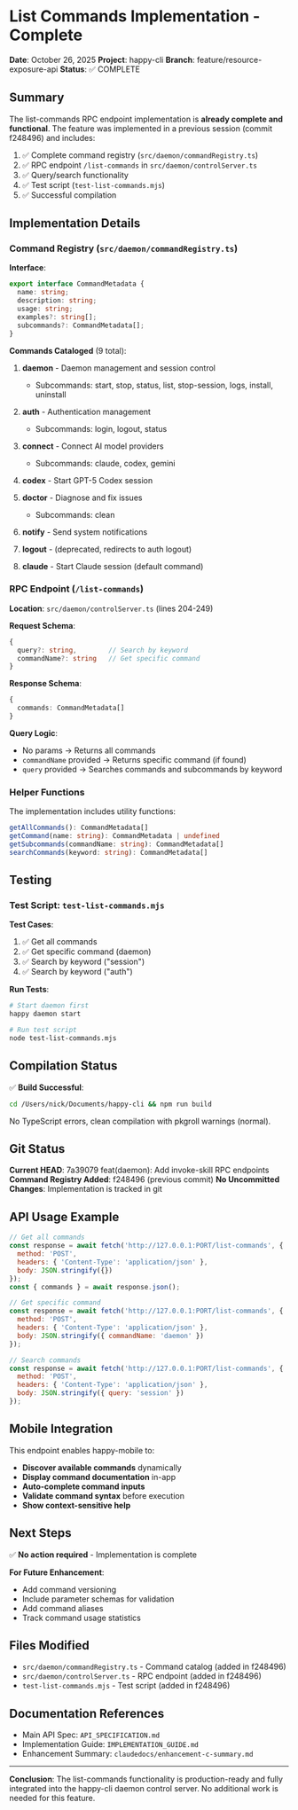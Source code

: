 # List Commands Implementation - Complete

**Date**: October 26, 2025
**Project**: happy-cli
**Branch**: feature/resource-exposure-api
**Status**: ✅ COMPLETE

## Summary

The list-commands RPC endpoint implementation is **already complete and functional**. The feature was implemented in a previous session (commit f248496) and includes:

1. ✅ Complete command registry (`src/daemon/commandRegistry.ts`)
2. ✅ RPC endpoint `/list-commands` in `src/daemon/controlServer.ts`
3. ✅ Query/search functionality
4. ✅ Test script (`test-list-commands.mjs`)
5. ✅ Successful compilation

## Implementation Details

### Command Registry (`src/daemon/commandRegistry.ts`)

**Interface**:
```typescript
export interface CommandMetadata {
  name: string;
  description: string;
  usage: string;
  examples?: string[];
  subcommands?: CommandMetadata[];
}
```

**Commands Cataloged** (9 total):
1. **daemon** - Daemon management and session control
   - Subcommands: start, stop, status, list, stop-session, logs, install, uninstall

2. **auth** - Authentication management
   - Subcommands: login, logout, status

3. **connect** - Connect AI model providers
   - Subcommands: claude, codex, gemini

4. **codex** - Start GPT-5 Codex session

5. **doctor** - Diagnose and fix issues
   - Subcommands: clean

6. **notify** - Send system notifications

7. **logout** - (deprecated, redirects to auth logout)

8. **claude** - Start Claude session (default command)

### RPC Endpoint (`/list-commands`)

**Location**: `src/daemon/controlServer.ts` (lines 204-249)

**Request Schema**:
```typescript
{
  query?: string,        // Search by keyword
  commandName?: string   // Get specific command
}
```

**Response Schema**:
```typescript
{
  commands: CommandMetadata[]
}
```

**Query Logic**:
- No params → Returns all commands
- `commandName` provided → Returns specific command (if found)
- `query` provided → Searches commands and subcommands by keyword

### Helper Functions

The implementation includes utility functions:

```typescript
getAllCommands(): CommandMetadata[]
getCommand(name: string): CommandMetadata | undefined
getSubcommands(commandName: string): CommandMetadata[]
searchCommands(keyword: string): CommandMetadata[]
```

## Testing

### Test Script: `test-list-commands.mjs`

**Test Cases**:
1. ✅ Get all commands
2. ✅ Get specific command (daemon)
3. ✅ Search by keyword ("session")
4. ✅ Search by keyword ("auth")

**Run Tests**:
```bash
# Start daemon first
happy daemon start

# Run test script
node test-list-commands.mjs
```

## Compilation Status

✅ **Build Successful**:
```bash
cd /Users/nick/Documents/happy-cli && npm run build
```

No TypeScript errors, clean compilation with pkgroll warnings (normal).

## Git Status

**Current HEAD**: 7a39079 feat(daemon): Add invoke-skill RPC endpoints
**Command Registry Added**: f248496 (previous commit)
**No Uncommitted Changes**: Implementation is tracked in git

## API Usage Example

```javascript
// Get all commands
const response = await fetch('http://127.0.0.1:PORT/list-commands', {
  method: 'POST',
  headers: { 'Content-Type': 'application/json' },
  body: JSON.stringify({})
});
const { commands } = await response.json();

// Get specific command
const response = await fetch('http://127.0.0.1:PORT/list-commands', {
  method: 'POST',
  headers: { 'Content-Type': 'application/json' },
  body: JSON.stringify({ commandName: 'daemon' })
});

// Search commands
const response = await fetch('http://127.0.0.1:PORT/list-commands', {
  method: 'POST',
  headers: { 'Content-Type': 'application/json' },
  body: JSON.stringify({ query: 'session' })
});
```

## Mobile Integration

This endpoint enables happy-mobile to:
- **Discover available commands** dynamically
- **Display command documentation** in-app
- **Auto-complete command inputs**
- **Validate command syntax** before execution
- **Show context-sensitive help**

## Next Steps

✅ **No action required** - Implementation is complete

**For Future Enhancement**:
- Add command versioning
- Include parameter schemas for validation
- Add command aliases
- Track command usage statistics

## Files Modified

- `src/daemon/commandRegistry.ts` - Command catalog (added in f248496)
- `src/daemon/controlServer.ts` - RPC endpoint (added in f248496)
- `test-list-commands.mjs` - Test script (added in f248496)

## Documentation References

- Main API Spec: `API_SPECIFICATION.md`
- Implementation Guide: `IMPLEMENTATION_GUIDE.md`
- Enhancement Summary: `claudedocs/enhancement-c-summary.md`

---

**Conclusion**: The list-commands functionality is production-ready and fully integrated into the happy-cli daemon control server. No additional work is needed for this feature.
